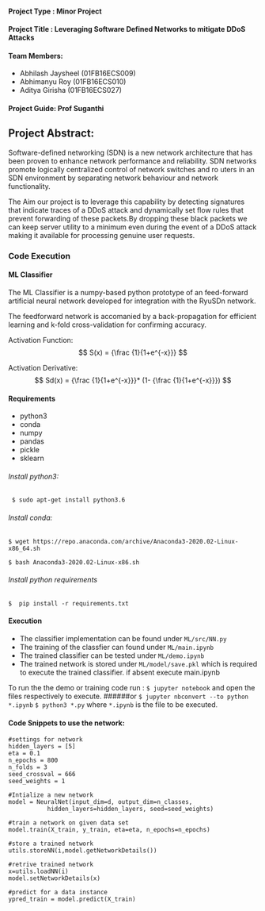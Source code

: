 #### Project Type : Minor Project
#### Project Title : Leveraging Software Defined Networks to mitigate      DDoS Attacks

#### Team Members:
+ Abhilash Jaysheel (01FB16ECS009)
+ Abhimanyu Roy (01FB16ECS010)
+ Aditya Girisha (01FB16ECS027)

#### Project Guide: Prof Suganthi

## Project Abstract:

Software-defined networking (SDN) is a new network architecture that has been proven to enhance network performance and reliability. SDN networks promote logically centralized control of network switches and ro
uters in an SDN environment by separating network behaviour and network functionality.

The Aim our project is to leverage this capability by detecting signatures that indicate traces of a DDoS attack and dynamically set flow rules that prevent forwarding of these packets.By dropping these black packets we can keep server utility to a minimum even during the event of a DDoS attack making it available for processing genuine user requests.

### Code Execution

#### ML Classifier
The ML Classifier is a numpy-based python prototype of an feed-forward artificial neural network developed for integration with the RyuSDn network.

The feedforward network is accomanied by a back-propagation for efficient learning and k-fold cross-validation for confirming accuracy.

Activation Function:
$$ S(x) = {\frac {1}{1+e^{-x}}} $$

Activation Derivative:
$$ Sd(x) = {\frac {1}{1+e^{-x}}}* (1- {\frac {1}{1+e^{-x}}}) $$



#### Requirements
+ python3
+ conda
+ numpy
+ pandas
+ pickle
+ sklearn

###### Install python3:
` $ sudo apt-get install python3.6`

###### Install conda:
`$ wget https://repo.anaconda.com/archive/Anaconda3-2020.02-Linux-x86_64.sh`

`$ bash Anaconda3-2020.02-Linux-x86.sh`
###### Install python requirements
`$  pip install -r requirements.txt`

#### Execution
+ The classifier  implementation can be found under `ML/src/NN.py`
+ The training of the classfier can found under `ML/main.ipynb`
+ The trained classifier can be tested under `ML/demo.ipynb`
+ The trained network is stored under `ML/model/save.pkl` which is required to execute the trained classifier. if absent execute main.ipynb

To run the the demo or training code run :
`$ jupyter notebook` and open the files respectively to execute.
 ######or
`$ jupyter nbconvert --to python *.ipynb`
`$ python3 *.py`
where `*.ipynb` is the file to be executed.


#### Code Snippets to use the network:

	#settings for network
	hidden_layers = [5] 
	eta = 0.1 
	n_epochs = 800
	n_folds = 3 
	seed_crossval = 666 
	seed_weights = 1
	
	#Intialize a new network
	model = NeuralNet(input_dim=d, output_dim=n_classes,
               hidden_layers=hidden_layers, seed=seed_weights)
			   
	#train a network on given data set
	model.train(X_train, y_train, eta=eta, n_epochs=n_epochs)
	
	#store a trained network
	utils.storeNN(i,model.getNetworkDetails())
	
	#retrive trained network
	x=utils.loadNN(i)
	model.setNetworkDetails(x)
	
	#predict for a data instance
	ypred_train = model.predict(X_train)
	